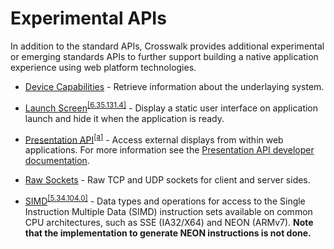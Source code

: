 # Experimental APIs

In addition to the standard APIs, Crosswalk provides additional experimental or emerging standards APIs to further support building a native application experience using web platform technologies.

* [Device Capabilities](http://www.w3.org/2012/sysapps/device-capabilities/) - Retrieve information about the underlaying system.

* [Launch Screen](https://crosswalk-project.org/documentation/manifest/launch_screen.html)<sup><a href="#v">[6.35.131.4]</a></sup> - Display a static user interface on application launch and hide it when the application is ready.

* [Presentation API](http://webscreens.github.io/presentation-api/)<sup>[\[a\]](#a)</sup> - Access external displays from within web applications. For more information see the [Presentation API developer documentation](https://github.com/crosswalk-project/crosswalk-website/wiki/Presentation-api-manual).

* [Raw Sockets](http://www.w3.org/TR/raw-sockets/) - Raw TCP and UDP sockets for client and server sides.

* [SIMD](https://github.com/johnmccutchan/ecmascript_simd)<sup><a href="#v">[5.34.104.0]</a></sup> - Data types and operations for access to the Single Instruction Multiple Data (SIMD) instruction sets available on common CPU architectures, such as SSE (IA32/X64) and NEON (ARMv7). **Note that the implementation to generate NEON instructions is not done.**
